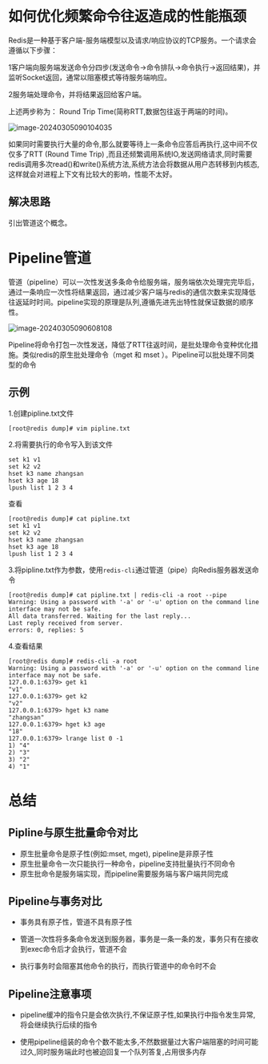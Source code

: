 # 如何优化频繁命令往返造成的性能瓶颈

Redis是一种基于客户端-服务端模型以及请求/响应协议的TCP服务。一个请求会遵循以下步骤：

1客户端向服务端发送命令分四步(发送命令→命令排队→命令执行→返回结果)，并监听Socket返回，通常以阻塞模式等待服务端响应。

2服务端处理命令，并将结果返回给客户端。

上述两步称为： Round Trip Time(简称RTT,数据包往返于两端的时间)。

![image-20240305090104035](https://gitee.com/dongguo4812_admin/image/raw/master/image/202403050903306.png)

如果同时需要执行大量的命令,那么就要等待上一条命令应答后再执行,这中间不仅仅多了RTT (Round Time Trip) ,而且还频繁调用系统IO,发送网络请求,同时需要redis调用多次read()和write()系统方法,系统方法会将数据从用户态转移到内核态,这样就会对进程上下文有比较大的影响，性能不太好。

## 解决思路

引出管道这个概念。

# Pipeline管道



管道（pipeline）可以一次性发送多条命令给服务端，服务端依次处理完完毕后，通过一条响应一次性将结果返回，通过减少客户端与redis的通信次数来实现降低往返延时时间。pipeline实现的原理是队列,遵循先进先出特性就保证数据的顺序性。



![image-20240305090608108](https://gitee.com/dongguo4812_admin/image/raw/master/image/202403050906405.png)



Pipeline将命令打包一次性发送，降低了RTT往返时间，是批处理命令变种优化措施。类似redis的原生批处理命令（mget 和 mset ）。Pipeline可以批处理不同类型的命令



## 示例

1.创建pipline.txt文件

```shell
[root@redis dump]# vim pipline.txt
```

2.将需要执行的命令写入到该文件

```shell
set k1 v1
set k2 v2
hset k3 name zhangsan
hset k3 age 18
lpush list 1 2 3 4
```

查看

```shell
[root@redis dump]# cat pipline.txt
set k1 v1
set k2 v2
hset k3 name zhangsan
hset k3 age 18
lpush list 1 2 3 4
```

3.将pipline.txt作为参数，使用`redis-cli`通过管道（pipe）向Redis服务器发送命令

```shell
[root@redis dump]# cat pipline.txt | redis-cli -a root --pipe
Warning: Using a password with '-a' or '-u' option on the command line interface may not be safe.
All data transferred. Waiting for the last reply...
Last reply received from server.
errors: 0, replies: 5
```

4.查看结果

```shell
[root@redis dump]# redis-cli -a root
Warning: Using a password with '-a' or '-u' option on the command line interface may not be safe.
127.0.0.1:6379> get k1
"v1"
127.0.0.1:6379> get k2
"v2"
127.0.0.1:6379> hget k3 name
"zhangsan"
127.0.0.1:6379> hget k3 age
"18"
127.0.0.1:6379> lrange list 0 -1
1) "4"
2) "3"
3) "2"
4) "1"
```

# 总结

## Pipline与原生批量命令对比

- 原生批量命令是原子性(例如:mset, mget), pipeline是非原子性
- 原生批量命令一次只能执行一种命令，pipeline支持批量执行不同命令
- 原生批命令是服务端实现，而pipeline需要服务端与客户端共同完成

## Pipeline与事务对比

- 事务具有原子性，管道不具有原子性

- 管道一次性将多条命令发送到服务器，事务是一条一条的发，事务只有在接收到exec命令后才会执行，管道不会

- 执行事务时会阻塞其他命令的执行，而执行管道中的命令时不会

## Pipeline注意事项

- pipeline缓冲的指令只是会依次执行,不保证原子性,如果执行中指令发生异常,将会继续执行后续的指令

- 使用pipeline组装的命令个数不能太多,不然数据量过大客户端阻塞的时间可能过久,同时服务端此时也被迫回复一个队列答复,占用很多内存
